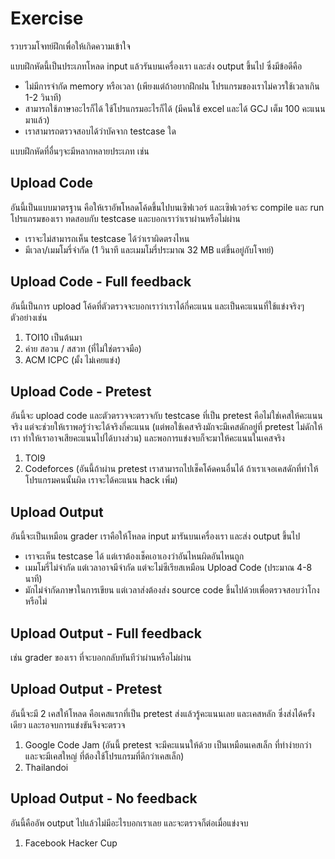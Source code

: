 Exercise
========
รวบรวมโจทย์ฝึกเพื่อให้เกิดความเข้าใจ

แบบฝึกหัดนี้เป็นประเภทโหลด input แล้วรันบนเครื่องเรา และส่ง output ขึ้นไป ซึ่งมีข้อดีคือ
- ไม่มีการจำกัด memory หรือเวลา (เพียงแต่ถ้าอยากฝึกฝน โปรแกรมของเราไม่ควรใช้เวลาเกิน 1-2 วินาที)
- สามารถใช้ภาษาอะไรก็ได้ ใช้โปรแกรมอะไรก็ได้ (มีคนใช้ excel และได้ GCJ เต็ม 100 คะแนนมาแล้ว)
- เราสามารถตรวจสอบได้ว่าบัคจาก testcase ใด

แบบฝึกหัดที่อื่นๆจะมีหลากหลายประเภท เช่น

Upload Code
------------
อันนี้เป็นแบบมาตรฐาน คือให้เราอัพโหลดโค้ดขึ้นไปบนเซิฟเวอร์ และเซิฟเวอร์จะ compile และ run โปรแกรมของเรา ทดสอบกับ testcase และบอกเราว่าเราผ่านหรือไม่ผ่าน
- เราจะไม่สามารถเห็น testcase ได้ว่าเราผิดตรงไหน
- มีเวลา/เมมโมรี่จำกัด (1 วินาที และเมมโมรี่ประมาณ 32 MB แต่ขึ้นอยู่กับโจทย์)


Upload Code - Full feedback
----------------------------
อันนี้เป็นการ upload โค้ดที่ตัวตรวจจะบอกเราว่าเราได้กี่คะแนน และเป็นคะแนนที่ใช้แข่งจริงๆ ตัวอย่างเช่น
1. TOI10 เป็นต้นมา
2. ค่าย สอวน / สสวท (ที่ไม่ใช่ตรวจมือ)
3. ACM ICPC (มั้ง ไม่เคยแข่ง)

Upload Code - Pretest
---------------------
อันนี้จะ upload code และตัวตรวจจะตรวจกับ testcase ที่เป็น pretest คือไม่ใช่เคสให้คะแนนจริง แต่จะช่วยให้เราพอรู้ว่าจะได้จริงกี่คะแนน (แต่พอใช้เคสจริงมักจะมีเคสดักอยู่ที่ pretest ไม่ดักให้เรา ทำให้เราอาจเสียคะแนนไปได้บางส่วน) และพอการแข่งจบก็จะมาให้คะแนนในเคสจริง
1. TOI9
2. Codeforces (อันนี้ถ้าผ่าน pretest เราสามารถไปเช็คโค้ดคนอื่นได้ ถ้าเราเจอเคสดักที่ทำให้โปรแกรมคนนั้นผิด เราจะได้คะแนน hack เพิ่ม)

Upload Output
-------------
อันนี้จะเป็นเหมือน grader เราคือให้โหลด input มารันบนเครื่องเรา และส่ง output ขึ้นไป
- เราจะเห็น testcase ได้ แต่เราต้องเช็คเอาเองว่าอันไหนผิดอันไหนถูก
- เมมโมรี่ไม่จำกัด แต่เวลาอาจมีจำกัด แต่จะไม่ซีเรียสเหมือน Upload Code (ประมาณ 4-8 นาที)
- มักไม่จำกัดภาษาในการเขียน แต่เวลาส่งต้องส่ง source code ขึ้นไปด้วยเพื่อตรวจสอบว่าโกงหรือไม่

Upload Output - Full feedback
-----------------------------
เช่น grader ของเรา ที่จะบอกกลับทันทีว่าผ่านหรือไม่ผ่าน

Upload Output - Pretest
----------------------
อันนี้จะมี 2 เคสให้โหลด คือเคสแรกที่เป็น pretest ส่งแล้วรู้คะแนนเลย และเคสหลัก ซึ่งส่งได้ครั้งเดียว และรอจบการแข่งขันจึงจะตรวจ
1. Google Code Jam (อันนี้ pretest จะมีคะแนนให้ด้วย เป็นเหมือนเคสเล็ก ที่ทำง่ายกว่า และจะมีเคสใหญ่ ที่ต้องใช้โปรแกรมที่ดีกว่าเคสเล็ก)
2. Thailandoi

Upload Output - No feedback
---------------------------
อันนี้คืออัพ output ไปแล้วไม่มีอะไรบอกเราเลย และจะตรวจก็ต่อเมื่อแข่งจบ
1. Facebook Hacker Cup